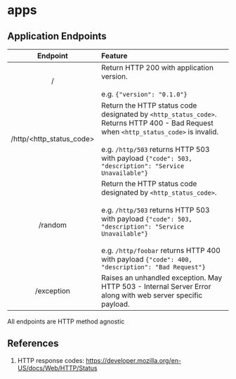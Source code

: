 # apps

## Application Endpoints

|Endpoint|Feature|
| :----: | :---- |
|/|Return HTTP 200 with application version.<br><br>e.g. `{"version": "0.1.0"}`|
|/http/<http_status_code>|Return the HTTP status code designated by `<http_status_code>`. Returns HTTP 400 - Bad Request when `<http_status_code>` is invalid.<br><br>e.g. `/http/503` returns HTTP 503 with payload `{"code": 503, "description": "Service Unavailable"}`|
| /random|Return the HTTP status code designated by `<http_status_code>`.<br><br>e.g. `/http/503` returns HTTP 503 with payload `{"code": 503, "description": "Service Unavailable"}`<br><br> e.g. `/http/foobar` returns HTTP 400 with payload `{"code": 400, "description": "Bad Request"}`|
|/exception|Raises an unhandled exception. May HTTP 503 - Internal Server Error along with web server specific payload.|

All endpoints are HTTP method agnostic

## References

1. HTTP response codes: https://developer.mozilla.org/en-US/docs/Web/HTTP/Status